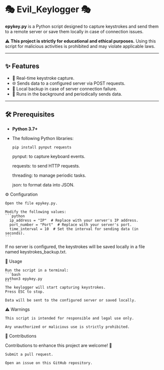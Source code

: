 # 🎭 Evil_Keylogger 🎭

**epykey.py** is a Python script designed to capture keystrokes and send them to a remote server or save them locally in case of connection issues.

⚠️ **This project is strictly for educational and ethical purposes.** Using this script for malicious activities is prohibited and may violate applicable laws.

---

## ✨ Features

- 📌 Real-time keystroke capture.  
- 🌐 Sends data to a configured server via POST requests.  
- 💾 Local backup in case of server connection failure.  
- 🔄 Runs in the background and periodically sends data.  

---

## 🛠️ Prerequisites

- **Python 3.7+**  
- The following Python libraries:  

  ```bash
  pip install pynput requests
  ```
    pynput: to capture keyboard events.

    requests: to send HTTP requests.

    threading: to manage periodic tasks.

    json: to format data into JSON.

⚙️ Configuration

    Open the file epykey.py.

    Modify the following values:
    ```python
      ip_address = "IP"  # Replace with your server's IP address.
      port_number = "Port"  # Replace with your server's port.
      time_interval = 10  # Set the interval for sending data (in seconds).
    ```
If no server is configured, the keystrokes will be saved locally in a file named keystrokes_backup.txt.


🚀 Usage

    Run the script in a terminal:
    ```bash
    python3 epykey.py
    ```
    The keylogger will start capturing keystrokes.
    Press ESC to stop.

    Data will be sent to the configured server or saved locally.

⚠️ Warnings

    This script is intended for responsible and legal use only.

    Any unauthorized or malicious use is strictly prohibited.

🤝 Contributions

Contributions to enhance this project are welcome! 🎉

    Submit a pull request.

    Open an issue on this GitHub repository.



  

